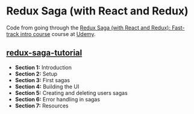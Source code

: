 # Redux Saga (with React and Redux)

Code from going through the [Redux Saga (with React and Redux): Fast-track intro course](https://www.udemy.com/redux-saga/) course at [Udemy](https://www.udemy.com).

## [redux-saga-tutorial](redux-saga-tutorial)

- **Section 1:** Introduction
- **Section 2:** Setup
- **Section 3:** First sagas
- **Section 4:** Building the UI
- **Section 5:** Creating and deleting users sagas
- **Section 6:** Error handling in sagas
- **Section 7:** Resources
